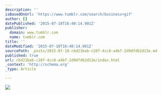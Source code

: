 ```yaml
---
description: ''
isBasedOnUrl: 'https://www.tumblr.com/search/business+gif'
author: []
datePublished: '2015-07-18T16:40:14.901Z'
publisher:
  domain: www.tumblr.com
  name: tumblr.com
title: ''
dateModified: '2015-07-18T16:40:14.901Z'
sourcePath: _posts/2015-07-18-cbd21bab-c28f-4cc8-a4bf-2d9dfd62d13e.md
published: true
url: cbd21bab-c28f-4cc8-a4bf-2d9dfd62d13e/index.html
_context: 'http://schema.org'
_type: Article

---
```

![](https://33.media.tumblr.com/f0fd3b9c38c6199c62ab8ee697d3c683/tumblr_n8b54oXa4T1rnwo2vo1_400.gif)